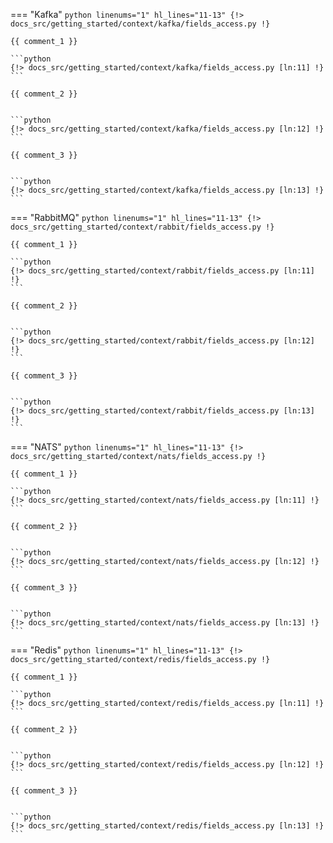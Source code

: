 === "Kafka"
    ```python linenums="1" hl_lines="11-13"
    {!> docs_src/getting_started/context/kafka/fields_access.py !}
    ```

    {{ comment_1 }}

    ```python
    {!> docs_src/getting_started/context/kafka/fields_access.py [ln:11] !}
    ```

    {{ comment_2 }}


    ```python
    {!> docs_src/getting_started/context/kafka/fields_access.py [ln:12] !}
    ```

    {{ comment_3 }}


    ```python
    {!> docs_src/getting_started/context/kafka/fields_access.py [ln:13] !}
    ```

=== "RabbitMQ"
    ```python linenums="1" hl_lines="11-13"
    {!> docs_src/getting_started/context/rabbit/fields_access.py !}
    ```

    {{ comment_1 }}

    ```python
    {!> docs_src/getting_started/context/rabbit/fields_access.py [ln:11] !}
    ```

    {{ comment_2 }}


    ```python
    {!> docs_src/getting_started/context/rabbit/fields_access.py [ln:12] !}
    ```

    {{ comment_3 }}


    ```python
    {!> docs_src/getting_started/context/rabbit/fields_access.py [ln:13] !}
    ```

=== "NATS"
    ```python linenums="1" hl_lines="11-13"
    {!> docs_src/getting_started/context/nats/fields_access.py !}
    ```

    {{ comment_1 }}

    ```python
    {!> docs_src/getting_started/context/nats/fields_access.py [ln:11] !}
    ```

    {{ comment_2 }}


    ```python
    {!> docs_src/getting_started/context/nats/fields_access.py [ln:12] !}
    ```

    {{ comment_3 }}


    ```python
    {!> docs_src/getting_started/context/nats/fields_access.py [ln:13] !}
    ```

=== "Redis"
    ```python linenums="1" hl_lines="11-13"
    {!> docs_src/getting_started/context/redis/fields_access.py !}
    ```

    {{ comment_1 }}

    ```python
    {!> docs_src/getting_started/context/redis/fields_access.py [ln:11] !}
    ```

    {{ comment_2 }}


    ```python
    {!> docs_src/getting_started/context/redis/fields_access.py [ln:12] !}
    ```

    {{ comment_3 }}


    ```python
    {!> docs_src/getting_started/context/redis/fields_access.py [ln:13] !}
    ```
